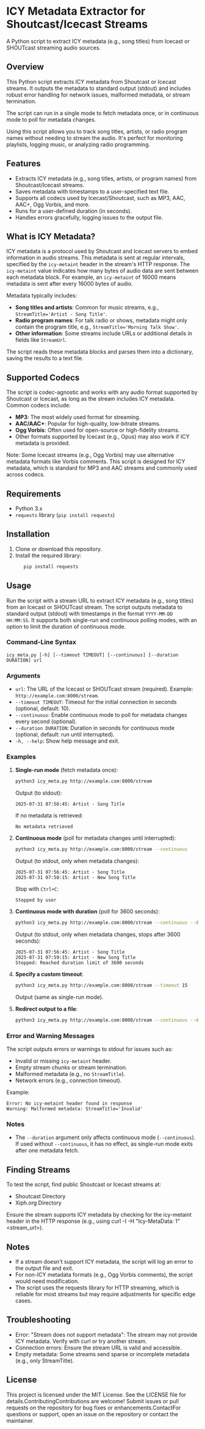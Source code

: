 # ICY Metadata Extractor for Shoutcast/Icecast Streams

A Python script to extract ICY metadata (e.g., song titles) from Icecast or SHOUTcast streaming audio sources.

## Overview

This Python script extracts ICY metadata from Shoutcast or Icecast streams. It outputs the metadata to standard output (stdout) and includes robust error handling for network issues, malformed metadata, or stream termination. 

The script can run in a single mode to fetch metadata once, or in continuous mode to poll for metadata changes. 

Using this script allows you to track song titles, artists, or radio program names without needing to stream the audio. It's perfect for monitoring playlists, logging music, or analyzing radio programming.

## Features

- Extracts ICY metadata (e.g., song titles, artists, or program names) from Shoutcast/Icecast streams.
- Saves metadata with timestamps to a user-specified text file.
- Supports all codecs used by Icecast/Shoutcast, such as MP3, AAC, AAC+, Ogg Vorbis, and more.
- Runs for a user-defined duration (in seconds).
- Handles errors gracefully, logging issues to the output file.

## What is ICY Metadata?

ICY metadata is a protocol used by Shoutcast and Icecast servers to embed information in audio streams. This metadata is sent at regular intervals, specified by the `icy-metaint` header in the stream's HTTP response. The `icy-metaint` value indicates how many bytes of audio data are sent between each metadata block. For example, an `icy-metaint` of 16000 means metadata is sent after every 16000 bytes of audio.

Metadata typically includes:
- **Song titles and artists**: Common for music streams, e.g., `StreamTitle='Artist - Song Title'`.
- **Radio program names**: For talk radio or shows, metadata might only contain the program title, e.g., `StreamTitle='Morning Talk Show'`.
- **Other information**: Some streams include URLs or additional details in fields like `StreamUrl`.

The script reads these metadata blocks and parses them into a dictionary, saving the results to a text file.

## Supported Codecs

The script is codec-agnostic and works with any audio format supported by Shoutcast or Icecast, as long as the stream includes ICY metadata. Common codecs include:
- **MP3**: The most widely used format for streaming.
- **AAC/AAC+**: Popular for high-quality, low-bitrate streams.
- **Ogg Vorbis**: Often used for open-source or high-fidelity streams.
- Other formats supported by Icecast (e.g., Opus) may also work if ICY metadata is provided.

Note: Some Icecast streams (e.g., Ogg Vorbis) may use alternative metadata formats like Vorbis comments. This script is designed for ICY metadata, which is standard for MP3 and AAC streams and commonly used across codecs.

## Requirements

- Python 3.x
- `requests` library (`pip install requests`)

## Installation

1. Clone or download this repository.
2. Install the required library:
   ```bash
      pip install requests

## Usage

Run the script with a stream URL to extract ICY metadata (e.g., song titles) from an Icecast or SHOUTcast stream. The script outputs metadata to standard output (stdout) with timestamps in the format `YYYY-MM-DD HH:MM:SS`. It supports both single-run and continuous polling modes, with an option to limit the duration of continuous mode.

### Command-Line Syntax

```
icy_meta.py [-h] [--timeout TIMEOUT] [--continuous] [--duration DURATION] url
```

### Arguments

- `url`: The URL of the Icecast or SHOUTcast stream (required). Example: `http://example.com:8000/stream`.
- `--timeout TIMEOUT`: Timeout for the initial connection in seconds (optional, default: 10).
- `--continuous`: Enable continuous mode to poll for metadata changes every second (optional).
- `--duration DURATION`: Duration in seconds for continuous mode (optional, default: run until interrupted).
- `-h, --help`: Show help message and exit.

### Examples

1. **Single-run mode** (fetch metadata once):
   ```bash
   python3 icy_meta.py http://example.com:8000/stream
   ```
   Output (to stdout):
   ```
   2025-07-31 07:56:45: Artist - Song Title
   ```
   
   If no metadata is retrieved:
   ```
   No metadata retrieved
   ```

3. **Continuous mode** (poll for metadata changes until interrupted):
   ```bash
   python3 icy_meta.py http://example.com:8000/stream --continuous
   ```
   Output (to stdout, only when metadata changes):
   ```
   2025-07-31 07:56:45: Artist - Song Title
   2025-07-31 07:58:15: Artist - New Song Title
   ```
   Stop with `Ctrl+C`:
   ```
   Stopped by user
   ```

4. **Continuous mode with duration** (poll for 3600 seconds):
   ```bash
   python3 icy_meta.py http://example.com:8000/stream --continuous --duration 3600
   ```
   Output (to stdout, only when metadata changes, stops after 3600 seconds):
   ```
   2025-07-31 07:56:45: Artist - Song Title
   2025-07-31 07:59:15: Artist - New Song Title
   Stopped: Reached duration limit of 3600 seconds
   ```

5. **Specify a custom timeout**:
   ```bash
   python3 icy_meta.py http://example.com:8000/stream --timeout 15
   ```
   Output (same as single-run mode).

6. **Redirect output to a file**:
   ```bash
   python3 icy_meta.py http://example.com:8000/stream --continuous --duration 3600 > metadata.txt
   ```

### Error and Warning Messages

The script outputs errors or warnings to stdout for issues such as:
- Invalid or missing `icy-metaint` header.
- Empty stream chunks or stream termination.
- Malformed metadata (e.g., no `StreamTitle`).
- Network errors (e.g., connection timeout).

Example:
```
Error: No icy-metaint header found in response
Warning: Malformed metadata: StreamTitle='Invalid'
```

### Notes
- The `--duration` argument only affects continuous mode (`--continuous`). If used without `--continuous`, it has no effect, as single-run mode exits after one metadata fetch. 

## Finding Streams

To test the script, find public Shoutcast or Icecast streams at:

- Shoutcast Directory
- Xiph.org Directory

Ensure the stream supports ICY metadata by checking for the icy-metaint header in the HTTP response (e.g., using curl -I -H "Icy-MetaData: 1" <stream_url>).

## Notes

- If a stream doesn't support ICY metadata, the script will log an error to the output file and exit.
- For non-ICY metadata formats (e.g., Ogg Vorbis comments), the script would need modification.
- The script uses the requests library for HTTP streaming, which is reliable for most streams but may require adjustments for specific edge cases.

## Troubleshooting

- Error: "Stream does not support metadata": The stream may not provide ICY metadata. Verify with curl or try another stream.
- Connection errors: Ensure the stream URL is valid and accessible.
- Empty metadata: Some streams send sparse or incomplete metadata (e.g., only StreamTitle).

## License

This project is licensed under the MIT License. See the LICENSE file for details.ContributingContributions are welcome! Submit issues or pull requests on the repository for bug fixes or enhancements.ContactFor questions or support, open an issue on the repository or contact the maintainer.




